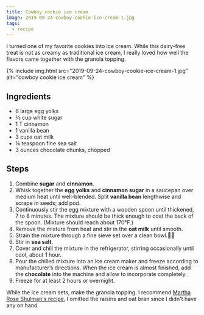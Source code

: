 ```yaml
---
title: Cowboy cookie ice cream
image: 2019-09-24-cowboy-cookie-ice-cream-1.jpg
tags:
  - recipe
---
```


I turned one of my favorite cookies into ice cream. While this dairy-free treat is not as creamy as traditional ice cream, I really loved how well the flavors came together with the granola topping.

<div class="photos">
{% include img.html src="2019-09-24-cowboy-cookie-ice-cream-1.jpg" alt="cowboy cookie ice cream" %}
</div>

## Ingredients

- 6 large egg yolks
- ⅔ cup white sugar
- 1 T cinnamon
- 1 vanilla bean
- 3 cups oat milk
- ⅛ teaspoon fine sea salt
- 3 ounces chocolate chunks, chopped

## Steps

1. Combine **sugar** and **cinnamon**.
2. Whisk together the **egg yolks** and **cinnamon sugar** in a saucepan over medium heat until well-blended. Split **vanilla bean** lengthwise and scrape in seeds; add pod.
3. Continuously stir the egg mixture with a wooden spoon until thickened, 7 to 8 minutes. The mixture should be thick enough to coat the back of the spoon. (Mixture should reach about 170°F.)
4. Remove the mixture from heat and stir in the **oat milk** until smooth.
5. Strain the mixture through a fine sieve set over a clean bowl.
6. Stir in **sea salt**.
7. Cover and chill the mixture in the refrigerator, stirring occasionally until cool, about 1 hour.
8. Pour the chilled mixture into an ice cream maker and freeze according to manufacturer’s directions. When the ice cream is almost finished, add the **chocolate** into the machine and allow to incorporate completely.
9. Freeze for at least 2 hours or overnight.

While the ice cream sets, make the granola topping. I recommend [Martha Rose Shulman's recipe](https://cooking.nytimes.com/recipes/1014414-granola), I omitted the raisins and oat bran since I didn't have any on hand.

